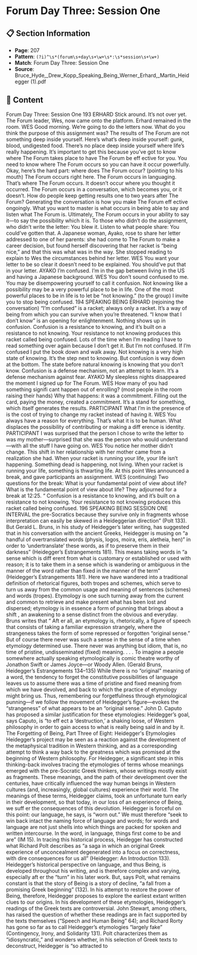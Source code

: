 # Forum Day Three: Session One

## 📋 Section Information

- **Page**: 207
- **Pattern**: `(?i)^\s*(forum\s+day\s+\w+\s*:\s*session\s+\w+)`
- **Match**: Forum Day Three: Session One
- **Source**: Bruce_Hyde,_Drew_Kopp_Speaking_Being_Werner_Erhard,_Martin_Heidegger (1).pdf

## 📄 Content

Forum Day Three: Session One
193
ERHARD
Stick around. It’s not over yet.
The Forum leader, Wes, now came onto the platform.  Erhard remained in the room.
WES
Good morning. We’re going to do the letters now. What do you think the purpose of this
assignment was? The results of The Forum are not something deep inside yourself. Here’s
what’s deep inside yourself: gunk, blood, undigested food. There’s no place deep inside yourself
where life’s really happening. It’s important to get this because you’ve got to know where The
Forum takes place to have The Forum be eff ective for you. You need to know where The Forum
occurs so you can have it occur powerfully. Okay, here’s the hard part: where does The
Forum occur?
(pointing to his mouth)
The Forum occurs right here. The Forum occurs in languaging. That’s where The Forum
occurs. It doesn’t occur where you thought it occurred. The Forum occurs in a conversation,
which becomes you, or it doesn’t. How do people keep getting results one to two years after The
Forum? Generating the conversation is how you make The Forum eff ective ongoingly. What
you want to master is what occurs in being able to say and listen what The Forum is. Ultimately,
The Forum occurs in your ability to say it—to say the possibility which it is. To those who didn’t
do the assignment, who didn’t write the letter: You blew it. Listen to what people share: You
could’ve gotten that.
A Japanese woman, Ayako, rose to share her letter addressed to one of her parents: she had come to
The Forum to make a career decision, but found herself discovering that her racket is “being nice,”
and that this was what was in the way. She stopped reading to explain to Wes the circumstances
behind her letter.
WES
You want your letter to be so clear it doesn’t need to be explained. You should’ve put that in
your letter.
AYAKO
I’m confused. I’m in the gap between living in the US and having a Japanese background.
WES
You don’t sound confused to me. You may be disempowering yourself to call it confusion. Not
knowing like a possibility may be a very powerful place to be in life. One of the most powerful
places to be in life is to let be “not knowing.”
(to the group)
I invite you to stop being confused.
194
SPEAKING BEING
ERHARD (rejoining the conversation)
“I’m confused” is a racket; always only a racket. It’s a way of being from which you can survive
when you’re threatened. “I know that I don’t know” is an opening for enlightenment. Nothing
shows up in confusion. Confusion is a resistance to knowing, and it’s built on a resistance to not
knowing. Your resistance to not knowing produces this racket called being confused. Lots of the
time when I’m reading I have to read something over again because I don’t get it. But I’m not
confused. If I’m confused I put the book down and walk away. Not knowing is a very high state
of knowing. It’s the step next to knowing. But confusion is way down at the bottom. The state
before natural knowing is knowing that you don’t know. Confusion is a defense mechanism, not
an attempt to learn. It’s a defense mechanism against fear.
AYAKO
My sleepless nights disappeared the moment I signed up for The Forum.
WES
How many of you had something signifi cant happen out of enrolling?
(most people in the room raising their hands)
Why that happens: it was a commitment. Filling out the card, paying the money, created a
commitment. It’s a stand for something, which itself generates the results.
PARTICIPANT
What I’m in the presence of is the cost of trying to change my racket instead of having it.
WES
You always have a reason for everything. That’s what it is to be human. What displaces the
possibility of contributing or making a diff erence is identity.
PARTICIPANT
I was surprised that the person I chose to write the letter to was my mother—surprised that she
was the person who would understand—with all the stuff  I have going on.
WES
You notice her mother didn’t change. This shift in her relationship with her mother came
from a realization she had. When your racket is running your life, your life isn’t happening.
Something dead is happening, not living. When your racket is running your life, something is
thwarting life.
At this point Wes announced a break, and gave participants an assignment.
WES (continuing)
Two questions for the break: What is your fundamental point of view about life? What is the
fundamental point of view about life?
They adjourned for a break at 12:25.
“
Confusion is a resistance to knowing, and
it’s built on a resistance to not knowing.
Your resistance to not knowing produces
this racket called being confused.
196
SPEAKING BEING
SESSION ONE INTERVAL
the pre-Socratics because they survive only in fragments whose interpretation can
easily be skewed in a Heideggerian direction” (Polt 133).
But Gerald L. Bruns, in his study of Heidegger’s later writing, has suggested
that in his conversation with the ancient Greeks, Heidegger is musing on “a handful
of overtranslated words (physis, logos, moira, eris, aletheia, hen)” in order to
‘undertranslate’ these words, as if to preserve them in their darkness” (Heidegger’s
Estrangements 181). This means taking words in “a sense which is diff erent from
what is customary or established or used with reason; it is to take them in a sense
which is wandering or ambiguous in the manner of the word rather than fixed in the
manner of the term” (Heidegger’s Estrangements 181). Here we have wandered into
a traditional definition of rhetorical figures, both tropes and schemes, which serve
to turn us away from the common usage and meaning of sentences (schemes) and
words (tropes). Etymology is one such turning away from the current and common
to retrieve and make present what has been lost and dispersed; etymology is in
essence a form of punning that brings about a shift , an awakening to a sense distinct
from the obvious and everyday. Bruns writes that
“
Aft er all, an etymology is, rhetorically, a figure of speech that
consists of taking a familiar expression strangely, where the
strangeness takes the form of some repressed or forgotten
“original sense.” But of course there never was such a sense
in the sense of a time when etymology determined use. There
never was anything but idiom, that is, no time of pristine,
undisseminated (fixed) meaning. . . . To imagine a people
somewhere actually speaking etymologically is comic theatre
worthy of Jonathon Swift  or James Joyce—or Woody Allen.
(Gerald Bruns, Heidegger’s Estrangements 134–135)
While there is no “original” meaning of a word, the tendency to forget the constitutive
possibilities of language leaves us to assume there was a time of pristine and fixed
meaning from which we have devolved, and back to which the practice of etymology
might bring us. Thus, remembering our forgetfulness through etymological punning—if
we follow the movement of Heidegger’s figure—evokes the “strangeness” of what
appears to be an “original sense.”
John D. Caputo has proposed a similar justification for these etymologies:
Heidegger’s goal, says Caputo, is “to eff ect a ‘destruction,’ a shaking loose, of
Western philosophy in order to gain access to what is really being said in and by it.
The Forgetting of Being, Part Three of Eight: Heidegger's
Etymologies
Heidegger’s project may be seen as a reaction against the development of the
metaphysical tradition in Western thinking, and as a corresponding attempt to
think a way back to the greatness which was promised at the beginning of Western
philosophy. For Heidegger, a significant step in this thinking-back involves tracing
the etymologies of terms whose meanings emerged with the pre-Socratic Greek
thinkers, whose writings mostly exist as fragments. These meanings, and the path
of their development over the centuries, have critically influenced the way human
beings in Western cultures (and, increasingly, global cultures) experience their
world.
The meanings of these terms, Heidegger claims, took an unfortunate turn
early in their development, so that today, in our loss of an experience of Being, we
suff er the consequences of this devolution. Heidegger is forceful on this point: our
language, he says, is “worn out.” We must therefore “seek to win back intact the
naming force of language and words; for words and language are not just shells
into which things are packed for spoken and written intercourse. In the word, in
language, things first come to be and are” (IM 15).
In tracing this historical process, Heidegger has constructed what Richard
Polt describes as “a saga in which an original Greek experience of unconcealment
degenerated into a focus on correctness, with dire consequences for us all”
(Heidegger: An Introduction 133). Heidegger’s historical perspective on language,
and thus Being, is developed throughout his writing, and is therefore complex and
varying, especially aft er the “turn” in his later work. But, says Polt, what remains
constant is that the story of Being is a story of decline, “a fall from a promising Greek
beginning” (132).
In his attempt to restore the power of Being, therefore, Heidegger proposes
to explore the earliest extant written clues to our origins. In his development of
these etymologies, Heidegger’s readings of the Greek texts are controversial. John
Stewart, among others, has raised the question of whether these readings are in fact
supported by the texts themselves (“Speech and Human Being” 64); and Richard
Rorty has gone so far as to call Heidegger’s etymologies “largely fake” (Contingency,
Irony, and Solidarity 131). Polt characterizes them as “idiosyncratic,” and wonders
whether, in his selection of Greek texts to deconstruct, Heidegger is “so attracted to